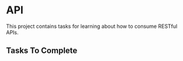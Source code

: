 # API

This project contains tasks for learning about how to consume RESTful APIs.

## Tasks To Complete
